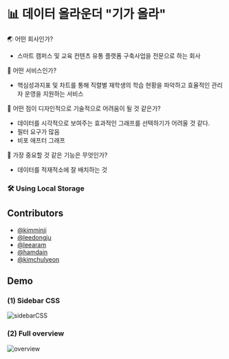 
# 📊 데이터 올라운더 "기가 올라"

🌏 어떤 회사인가?
- 스마트 캠퍼스 및 교육 컨텐츠 유통 플랫폼 구축사업을 전문으로 하는 회사

🥑 어떤 서비스인가?
- 핵심성과지표 및 차트를 통해 직렬별 재학생의 학습 현황을 파악하고 효율적인 관리자 운영을 지원하는 서비스

🍇 어떤 점이 디자인적으로 기술적으로 어려움이 될 것 같은가?
- 데이터를 시각적으로 보여주는 효과적인 그래프를 선택하기가 어려울 것 같다.
- 필터 요구가 많음
- 비포 애프터 그래프

🍓 가장 중요할 것 같은 기능은 무엇인가?
- 데이터를 적재적소에 잘 배치하는 것

### 🛠  Using Local Storage


## Contributors

- [@kimminji](https://github.com/yeon-bo)
- [@leedongju](https://github.com/dongduu)
- [@leearam](https://github.com/aram5130)
- [@hamdain](https://github.com/dain9812)
- [@kimchulyeon](https://github.com/kimchulyeon)


## Demo

### (1) Sidebar CSS

![sidebarCSS](https://user-images.githubusercontent.com/86825214/158068775-815748ce-a76e-40ee-a910-e609431356f7.gif)

### (2) Full overview

![overview](https://user-images.githubusercontent.com/86825214/158068883-db6a3930-f89c-4f00-95cc-20a46282ab95.gif)


